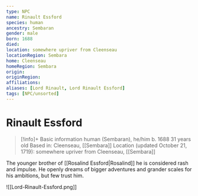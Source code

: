 ```yaml
---
type: NPC
name: Rinault Essford
species: human
ancestry: Sembaran
gender: male
born: 1688
died: 
location: somewhere upriver from Cleenseau
locationRegion: Sembara
home: Cleenseau
homeRegion: Sembara
origin:
originRegion:
affiliations: 
aliases: [Lord Rinault, Lord Rinault Essford]
tags: [NPC/unsorted]
---
```

# Rinault Essford
>[!info]+ Basic information
>human (Sembaran), he/him
>b. 1688
>31 years old
>Based in: Cleenseau, [[Sembara]]
>Location (updated October 21, 1719): somewhere upriver from Cleenseau, [[Sembara]]

The younger brother of [[Rosalind Essford|Rosalind]] he is considered rash and impulse. He openly dreams of bigger adventures and grander scales for his ambitions, but few trust him.

![[Lord-Rinault-Essford.png]]